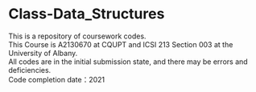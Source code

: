 # Class-Data_Structures
This is a repository of coursework codes.<br>
This Course is A2130670 at CQUPT and ICSI 213 Section 003 at the University of Albany.<br>
All codes are in the initial submission state, and there may be errors and deficiencies.<br>
Code completion date：2021<br>
